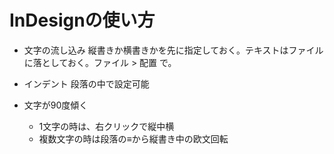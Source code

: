 # InDesignの使い方
- 文字の流し込み
縦書きか横書きかを先に指定しておく。テキストはファイルに落としておく。ファイル > 配置 で。

- インデント
段落の中で設定可能

- 文字が90度傾く
  - 1文字の時は、右クリックで縦中横
  - 複数文字の時は段落の≡から縦書き中の欧文回転


